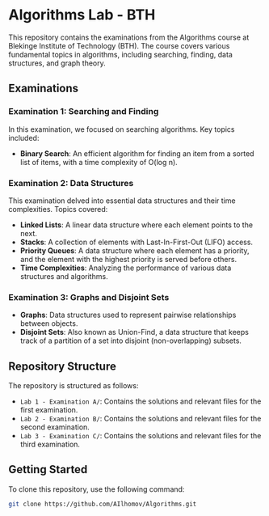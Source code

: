 # Algorithms Lab - BTH

This repository contains the examinations from the Algorithms course at Blekinge Institute of Technology (BTH). The course covers various fundamental topics in algorithms, including searching, finding, data structures, and graph theory.

## Examinations

### Examination 1: Searching and Finding
In this examination, we focused on searching algorithms. Key topics included:
- **Binary Search**: An efficient algorithm for finding an item from a sorted list of items, with a time complexity of O(log n).

### Examination 2: Data Structures
This examination delved into essential data structures and their time complexities. Topics covered:
- **Linked Lists**: A linear data structure where each element points to the next.
- **Stacks**: A collection of elements with Last-In-First-Out (LIFO) access.
- **Priority Queues**: A data structure where each element has a priority, and the element with the highest priority is served before others.
- **Time Complexities**: Analyzing the performance of various data structures and algorithms.

### Examination 3: Graphs and Disjoint Sets
- **Graphs**: Data structures used to represent pairwise relationships between objects.
- **Disjoint Sets**: Also known as Union-Find, a data structure that keeps track of a partition of a set into disjoint (non-overlapping) subsets.

## Repository Structure

The repository is structured as follows:
- `Lab 1 - Examination A/`: Contains the solutions and relevant files for the first examination.
- `Lab 2 - Examination B/`: Contains the solutions and relevant files for the second examination.
- `Lab 3 - Examination C/`: Contains the solutions and relevant files for the third examination.

## Getting Started

To clone this repository, use the following command:
```bash
git clone https://github.com/AIlhomov/Algorithms.git
